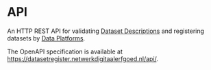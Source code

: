 # API

An HTTP REST API for validating [Dataset Descriptions](/glossary.md#dataset-description) and registering datasets by [Data Platforms](../../glossary.md#data-platform).

The OpenAPI specification is available at https://datasetregister.netwerkdigitaalerfgoed.nl/api/.

